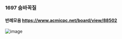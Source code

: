 ### 1697 숨바꼭질
#### 반례모음 https://www.acmicpc.net/board/view/88502
![image](https://user-images.githubusercontent.com/41350477/182994405-860cdac7-76d5-488a-848b-712c18339945.png)


